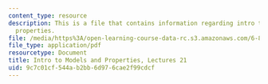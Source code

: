 ```yaml
---
content_type: resource
description: This is a file that contains information regarding intro to models and
  properties.
file: /media/https%3A/open-learning-course-data-rc.s3.amazonaws.com/6-820-fundamentals-of-program-analysis-fall-2015/9c7c01cf544ab2bb6d976cae2f99cdcf_MIT6_820F15_L21.pdf
file_type: application/pdf
resourcetype: Document
title: Intro to Models and Properties, Lectures 21
uid: 9c7c01cf-544a-b2bb-6d97-6cae2f99cdcf
---
```

